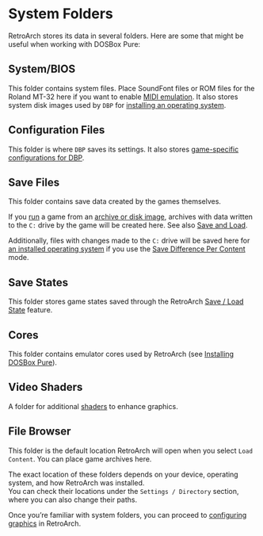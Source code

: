 # System Folders

RetroArch stores its data in several folders. Here are some that might be useful when working with DOSBox Pure:

## System/BIOS

This folder contains system files. Place SoundFont files or ROM files for the Roland MT-32 here if you want to enable [MIDI emulation](../dosbox-pure/settings/audio.md#midi-output). It also stores system disk images used by `DBP` for [installing an operating system](../dosbox-pure/win9x/index.md).

## Configuration Files

This folder is where `DBP` saves its settings. It also stores [game-specific configurations for DBP](../dosbox-pure/per-game-settings.md).

## Save Files

This folder contains save data created by the games themselves.  

If you [run](../dosbox-pure/run-games.md) a game from an [archive or disk image](../dosbox-pure/roms.md), archives with data written to the `C:` drive by the game will be created here. See also [Save and Load](../dosbox-pure/save-load.md#saving-changes-to-the-c-drive).

Additionally, files with changes made to the `C:` drive will be saved here for [an installed operating system](../dosbox-pure/win9x/save-load.md) if you use the [Save Difference Per Content](../dosbox-pure/settings/system.md#os-disk-modifications) mode.

## Save States

This folder stores game states saved through the RetroArch [Save / Load State](../dosbox-pure/save-load.md#saving-and-loading-game-state-with-saveload-state) feature.

## Cores

This folder contains emulator cores used by RetroArch (see [Installing DOSBox Pure](../dosbox-pure/install.md)).

## Video Shaders

A folder for additional [shaders](../dosbox-pure/shaders.md) to enhance graphics.

## File Browser

This folder is the default location RetroArch will open when you select `Load Content`. You can place game archives here.

The exact location of these folders depends on your device, operating system, and how RetroArch was installed.  
You can check their locations under the `Settings / Directory` section, where you can also change their paths.

Once you’re familiar with system folders, you can proceed to [configuring graphics](./video.md) in RetroArch.
